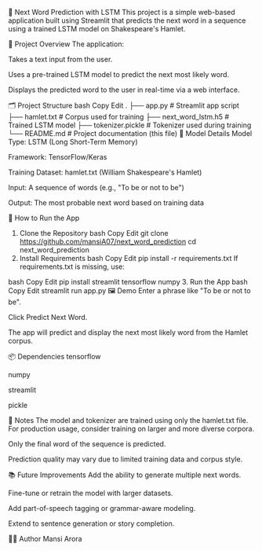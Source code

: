 🧠 Next Word Prediction with LSTM
This project is a simple web-based application built using Streamlit that predicts the next word in a sequence using a trained LSTM model on Shakespeare's Hamlet.

📌 Project Overview
The application:

Takes a text input from the user.

Uses a pre-trained LSTM model to predict the next most likely word.

Displays the predicted word to the user in real-time via a web interface.

🗂️ Project Structure
bash
Copy
Edit
.
├── app.py                  # Streamlit app script
├── hamlet.txt             # Corpus used for training
├── next_word_lstm.h5      # Trained LSTM model
├── tokenizer.pickle       # Tokenizer used during training
└── README.md              # Project documentation (this file)
🧪 Model Details
Model Type: LSTM (Long Short-Term Memory)

Framework: TensorFlow/Keras

Training Dataset: hamlet.txt (William Shakespeare's Hamlet)

Input: A sequence of words (e.g., "To be or not to be")

Output: The most probable next word based on training data

🚀 How to Run the App
1. Clone the Repository
bash
Copy
Edit
git clone https://github.com/mansiA07/next_word_prediction
cd next_word_prediction
2. Install Requirements
bash
Copy
Edit
pip install -r requirements.txt
If requirements.txt is missing, use:

bash
Copy
Edit
pip install streamlit tensorflow numpy
3. Run the App
bash
Copy
Edit
streamlit run app.py
🖼️ Demo
Enter a phrase like "To be or not to be".

Click Predict Next Word.

The app will predict and display the next most likely word from the Hamlet corpus.

📦 Dependencies
tensorflow

numpy

streamlit

pickle

📝 Notes
The model and tokenizer are trained using only the hamlet.txt file. For production usage, consider training on larger and more diverse corpora.

Only the final word of the sequence is predicted.

Prediction quality may vary due to limited training data and corpus style.

📚 Future Improvements
Add the ability to generate multiple next words.

Fine-tune or retrain the model with larger datasets.

Add part-of-speech tagging or grammar-aware modeling.

Extend to sentence generation or story completion.

👩‍💻 Author
Mansi Arora

